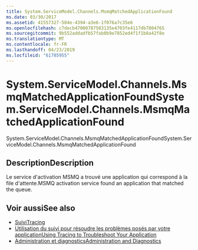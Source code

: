 ```yaml
---
title: System.ServiceModel.Channels.MsmqMatchedApplicationFound
ms.date: 03/30/2017
ms.assetid: 41557327-504e-4394-a3e6-1f076a7c35e6
ms.openlocfilehash: c7decb47000787503135e4703fe4117db7804765
ms.sourcegitcommit: 9b552addadfb57fab0b9e7852ed4f1f1b8a42f8e
ms.translationtype: MT
ms.contentlocale: fr-FR
ms.lasthandoff: 04/23/2019
ms.locfileid: "61785955"
---
```

# <a name="systemservicemodelchannelsmsmqmatchedapplicationfound"></a><span data-ttu-id="e1dec-102">System.ServiceModel.Channels.MsmqMatchedApplicationFound</span><span class="sxs-lookup"><span data-stu-id="e1dec-102">System.ServiceModel.Channels.MsmqMatchedApplicationFound</span></span>
<span data-ttu-id="e1dec-103">System.ServiceModel.Channels.MsmqMatchedApplicationFound</span><span class="sxs-lookup"><span data-stu-id="e1dec-103">System.ServiceModel.Channels.MsmqMatchedApplicationFound</span></span>  
  
## <a name="description"></a><span data-ttu-id="e1dec-104">Description</span><span class="sxs-lookup"><span data-stu-id="e1dec-104">Description</span></span>  
 <span data-ttu-id="e1dec-105">Le service d'activation MSMQ a trouvé une application qui correspond à la file d'attente.</span><span class="sxs-lookup"><span data-stu-id="e1dec-105">MSMQ activation service found an application that matched the queue.</span></span>  
  
## <a name="see-also"></a><span data-ttu-id="e1dec-106">Voir aussi</span><span class="sxs-lookup"><span data-stu-id="e1dec-106">See also</span></span>

- [<span data-ttu-id="e1dec-107">Suivi</span><span class="sxs-lookup"><span data-stu-id="e1dec-107">Tracing</span></span>](../../../../../docs/framework/wcf/diagnostics/tracing/index.md)
- [<span data-ttu-id="e1dec-108">Utilisation du suivi pour résoudre les problèmes posés par votre application</span><span class="sxs-lookup"><span data-stu-id="e1dec-108">Using Tracing to Troubleshoot Your Application</span></span>](../../../../../docs/framework/wcf/diagnostics/tracing/using-tracing-to-troubleshoot-your-application.md)
- [<span data-ttu-id="e1dec-109">Administration et diagnostics</span><span class="sxs-lookup"><span data-stu-id="e1dec-109">Administration and Diagnostics</span></span>](../../../../../docs/framework/wcf/diagnostics/index.md)
